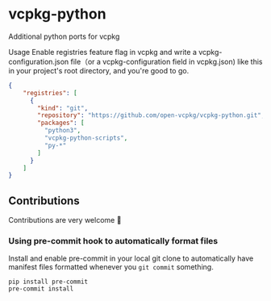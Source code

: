 # vcpkg-python

Additional python ports for vcpkg

Usage
Enable registries feature flag in vcpkg and write a vcpkg-configuration.json file（or a vcpkg-configuration field in vcpkg.json) like this in your project's root directory, and you're good to go.

```json
{
    "registries": [
      {
        "kind": "git",
        "repository": "https://github.com/open-vcpkg/vcpkg-python.git",
        "packages": [
          "python3",
          "vcpkg-python-scripts",
          "py-*"
        ]
      }
    ]
}
```

## Contributions

Contributions are very welcome 👋

### Using pre-commit hook to automatically format files

Install and enable pre-commit in your local git clone to automatically
have manifest files formatted whenever you `git commit` something.

```console
pip install pre-commit
pre-commit install
```